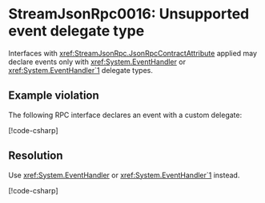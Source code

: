 # StreamJsonRpc0016: Unsupported event delegate type

Interfaces with <xref:StreamJsonRpc.JsonRpcContractAttribute> applied may declare events only with <xref:System.EventHandler> or <xref:System.EventHandler`1> delegate types.

## Example violation

The following RPC interface declares an event with a custom delegate:

[!code-csharp[](../../samples/Analyzers/StreamJsonRpc0016.cs#Violation)]

## Resolution

Use <xref:System.EventHandler> or <xref:System.EventHandler`1> instead.

[!code-csharp[](../../samples/Analyzers/StreamJsonRpc0016.cs#Fix)]
